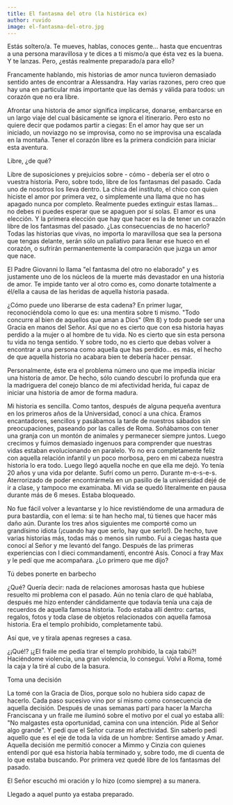 ```yaml
---
title: El fantasma del otro (la histórica ex)
author: ruvido
image: el-fantasma-del-otro.jpg
---
```


Estás soltero/a.  Te mueves, hablas, conoces gente... hasta que encuentras a una persona maravillosa y te dices a ti mismo/a que ésta vez es la buena. Y te lanzas. Pero, ¿estás realmente preparado/a para ello?

Francamente hablando, mis historias de amor nunca tuvieron demasiado sentido antes de encontrar a Alessandra. Hay varias razones, pero creo que hay una en particular más importante que las demás y válida para todos: un corazón que no era libre.

Afrontar una historia de amor significa implicarse, donarse, embarcarse en un largo viaje del cual básicamente se ignora el itinerario. Pero esto no quiere decir que podamos partir a ciegas: En el amor hay que ser un iniciado, un noviazgo no se improvisa, como no se improvisa una escalada en la montaña. Tener el corazón libre es la primera condición para iniciar esta aventura.

Libre, ¿de qué?

Libre de suposiciones y prejuicios sobre - cómo - debería ser el otro o vuestra historia. Pero, sobre todo, libre de los fantasmas del pasado. Cada uno de nosotros los lleva dentro. La chica del instituto, el chico con quien hiciste el amor por primera vez, o simplemente una llama que no has apagado nunca por completo. Realmente puedes extinguir estas llamas... no debes ni puedes esperar que se apaguen por sí solas. El amor es una elección. Y la primera elección que hay que hacer es la de tener un corazón libre de los fantasmas del pasado. ¿Las consecuencias de no hacerlo? Todas las historias que vivas, no importa lo maravillosa que sea la persona que tengas delante, serán sólo un paliativo para llenar ese hueco en el corazón, o sufrirán permanentemente la comparación que juzga un amor que nace.

El Padre Giovanni lo llama "el fantasma del otro no elaborado" y es justamente uno de los núcleos de la muerte más devastador en una historia de amor. Te impide tanto ver al otro como es, como donarte totalmente a él/ella a causa de las heridas de aquella historia pasada.

¿Cómo puede uno liberarse de esta cadena? En primer lugar, reconociéndola como lo que es: una mentira sobre ti mismo. "Todo concurre al bien de aquellos que aman a Dios" (Rm 8) y todo puede ser una Gracia en manos del Señor. Así que no es cierto que con esa historia hayas perdido a la mujer o al hombre de tu vida. No es cierto que sin esta persona tu vida no tenga sentido. Y sobre todo, no es cierto que debas volver a encontrar a una persona como aquella que has perdido... es más, el hecho de que aquella historia no acabara bien te debería hacer pensar.

Personalmente, éste era el problema número uno que me impedía iniciar una historia de amor. De hecho, sólo cuando descubrí lo profunda que era la madriguera del conejo blanco de mi afectividad herida, fui capaz de iniciar una historia de amor de forma madura.

Mi historia es sencilla. Como tantos, después de alguna pequeña aventura en los primeros años de la Universidad, conocí a una chica. Éramos encantadores, sencillos y pasábamos la tarde de nuestros sábados sin preocupaciones, paseando por las calles de Roma. Soñábamos con tener una granja con un montón de animales y permanecer siempre juntos. Luego crecimos y fuimos demasiado ingenuos para comprender que nuestras vidas estaban evolucionando en paralelo. Yo no era completamente feliz con aquella relación infantil y un poco morbosa, pero en mi cabeza nuestra historia lo era todo. Luego llegó aquella noche en que ella me dejó. Yo tenía 20 años y una vida por delante. Sufrí como un perro. Durante m-e-s-e-s. Aterrorizado de poder encontrármela en un pasillo de la universidad dejé de ir a clase, y tampoco me examinaba. Mi vida se quedó literalmente en pausa durante más de 6 meses. Estaba bloqueado.

No fue fácil volver a levantarse y lo hice revistiéndome de una armadura de pura bastardía, con el lema: si te han hecho mal, tú tienes que hacer más daño aún. Durante los tres años siguientes me comporté como un grandísimo idiota (¡cuando hay que serlo, hay que serlo!). De hecho, tuve varias historias más, todas más o menos sin rumbo. Fui a ciegas hasta que conocí al Señor y me levantó del fango. Después de las primeras experiencias con I dieci commandamenti, encontré Asís. Conocí a fray Max y le pedí que me acompañara. ¿Lo primero que me dijo?

Tú debes ponerte en barbecho

¿Qué? Quería decir: nada de relaciones amorosas hasta que hubiese resuelto mi problema con el pasado. Aún no tenía claro de qué hablaba, después me hizo entender cándidamente que todavía tenía una caja de recuerdos de aquella famosa historia. Todo estaba allí dentro: cartas, regalos, fotos y toda clase de objetos relacionados con aquella famosa historia. Era el templo prohibido, completamente tabú.

Así que, ve y tírala apenas regreses a casa.

¿¡Qué!? ¡¿El fraile me pedía tirar el templo prohibido, la caja tabú?! Haciéndome violencia, una gran violencia, lo conseguí. Volví a Roma, tomé la caja y la tiré al cubo de la basura.

Toma una decisión

La tomé con la Gracia de Dios, porque solo no hubiera sido capaz de hacerlo. Cada paso sucesivo vino por sí mismo como consecuencia de aquella decisión. Después de unas semanas partí para hacer la Marcha Franciscana y un fraile me iluminó sobre el motivo por el cual yo estaba allí: "No malgastes esta oportunidad, camina con una intención. Pide al Señor algo grande". Y pedí que el Señor curase mi afectividad. Sin saberlo pedí aquello que es el eje de toda la vida de un hombre: Sentirse amado y Amar. Aquella decisión me permitió conocer a Mimmo y Cinzia con quienes entendí por qué esa historia había terminado y, sobre todo, me di cuenta de lo que estaba buscando. Por primera vez quedé libre de los fantasmas del pasado.

El Señor escuchó mi oración y lo hizo (como siempre) a su manera.

Llegado a aquel punto ya estaba preparado.